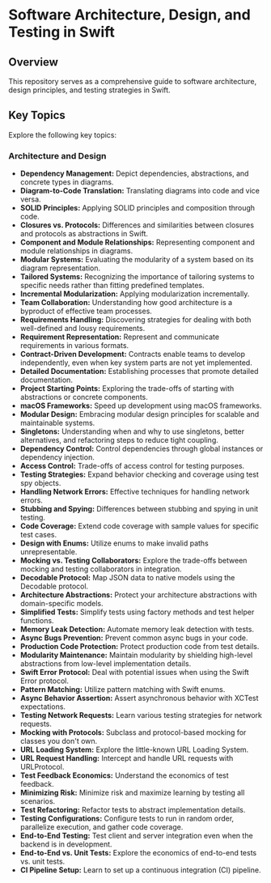 
# Software Architecture, Design, and Testing in Swift

## Overview
This repository serves as a comprehensive guide to software architecture, design principles, and testing strategies in Swift.

## Key Topics
Explore the following key topics:

### Architecture and Design
- **Dependency Management:** Depict dependencies, abstractions, and concrete types in diagrams.
- **Diagram-to-Code Translation:** Translating diagrams into code and vice versa.
- **SOLID Principles:** Applying SOLID principles and composition through code.
- **Closures vs. Protocols:** Differences and similarities between closures and protocols as abstractions in Swift.
- **Component and Module Relationships:** Representing component and module relationships in diagrams.
- **Modular Systems:** Evaluating the modularity of a system based on its diagram representation.
- **Tailored Systems:** Recognizing the importance of tailoring systems to specific needs rather than fitting predefined templates.
- **Incremental Modularization:** Applying modularization incrementally.
- **Team Collaboration:** Understanding how good architecture is a byproduct of effective team processes.
- **Requirements Handling:** Discovering strategies for dealing with both well-defined and lousy requirements.
- **Requirement Representation:** Represent and communicate requirements in various formats.
- **Contract-Driven Development:** Contracts enable teams to develop independently, even when key system parts are not yet implemented.
- **Detailed Documentation:** Establishing processes that promote detailed documentation.
- **Project Starting Points:** Exploring the trade-offs of starting with abstractions or concrete components.
- **macOS Frameworks:** Speed up development using macOS frameworks.
- **Modular Design:** Embracing modular design principles for scalable and maintainable systems.
- **Singletons:** Understanding when and why to use singletons, better alternatives, and refactoring steps to reduce tight coupling.
- **Dependency Control:** Control dependencies through global instances or dependency injection.
- **Access Control:** Trade-offs of access control for testing purposes.
- **Testing Strategies:** Expand behavior checking and coverage using test spy objects.
- **Handling Network Errors:** Effective techniques for handling network errors.
- **Stubbing and Spying:** Differences between stubbing and spying in unit testing.
- **Code Coverage:** Extend code coverage with sample values for specific test cases.
- **Design with Enums:** Utilize enums to make invalid paths unrepresentable.
- **Mocking vs. Testing Collaborators:** Explore the trade-offs between mocking and testing collaborators in integration.
- **Decodable Protocol:** Map JSON data to native models using the Decodable protocol.
- **Architecture Abstractions:** Protect your architecture abstractions with domain-specific models.
- **Simplified Tests:** Simplify tests using factory methods and test helper functions.
- **Memory Leak Detection:** Automate memory leak detection with tests.
- **Async Bugs Prevention:** Prevent common async bugs in your code.
- **Production Code Protection:** Protect production code from test details.
- **Modularity Maintenance:** Maintain modularity by shielding high-level abstractions from low-level implementation details.
- **Swift Error Protocol:** Deal with potential issues when using the Swift Error protocol.
- **Pattern Matching:** Utilize pattern matching with Swift enums.
- **Async Behavior Assertion:** Assert asynchronous behavior with XCTest expectations.
- **Testing Network Requests:** Learn various testing strategies for network requests.
- **Mocking with Protocols:** Subclass and protocol-based mocking for classes you don't own.
- **URL Loading System:** Explore the little-known URL Loading System.
- **URL Request Handling:** Intercept and handle URL requests with URLProtocol.
- **Test Feedback Economics:** Understand the economics of test feedback.
- **Minimizing Risk:** Minimize risk and maximize learning by testing all scenarios.
- **Test Refactoring:** Refactor tests to abstract implementation details.
- **Testing Configurations:** Configure tests to run in random order, parallelize execution, and gather code coverage.
- **End-to-End Testing:** Test client and server integration even when the backend is in development.
- **End-to-End vs. Unit Tests:** Explore the economics of end-to-end tests vs. unit tests.
- **CI Pipeline Setup:** Learn to set up a continuous integration (CI) pipeline.


